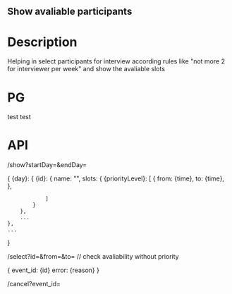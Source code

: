 ## Show avaliable participants

# Description
Helping in select participants for interview according rules like "not more 2 for interviewer per week" and show the avaliable slots

# PG
test test

# API
/show?startDay=&endDay=

{
    {day}: {
        {id}: {
            name: "",
            slots: {
                {priorityLevel}: [
                    {
                        from: {time},
                        to: {time},
                    },

                ]
            }
        },
        ...
    },
    ...
}

/select?id=&from=&to= // check avaliability without priority

{
    event_id: {id}
    error: {reason}
}

/cancel?event_id=